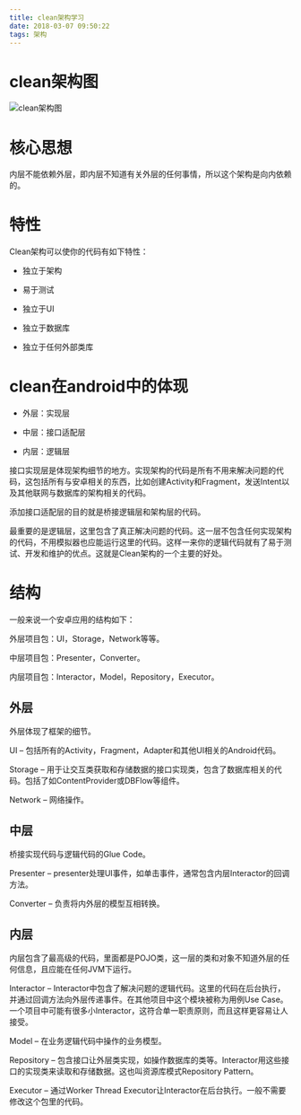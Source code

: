 ```yaml
---
title: clean架构学习
date: 2018-03-07 09:50:22
tags: 架构
---
```


# clean架构图

![clean架构图](/images/架构/clean架构图.jpg)

# 核心思想

内层不能依赖外层，即内层不知道有关外层的任何事情，所以这个架构是向内依赖的。

# 特性

Clean架构可以使你的代码有如下特性：

- 独立于架构

- 易于测试

- 独立于UI

- 独立于数据库

- 独立于任何外部类库

# clean在android中的体现

- 外层：实现层

- 中层：接口适配层

- 内层：逻辑层

接口实现层是体现架构细节的地方。实现架构的代码是所有不用来解决问题的代码，这包括所有与安卓相关的东西，比如创建Activity和Fragment，发送Intent以及其他联网与数据库的架构相关的代码。

添加接口适配层的目的就是桥接逻辑层和架构层的代码。

最重要的是逻辑层，这里包含了真正解决问题的代码。这一层不包含任何实现架构的代码，不用模拟器也应能运行这里的代码。这样一来你的逻辑代码就有了易于测试、开发和维护的优点。这就是Clean架构的一个主要的好处。

# 结构

一般来说一个安卓应用的结构如下：

外层项目包：UI，Storage，Network等等。

中层项目包：Presenter，Converter。

内层项目包：Interactor，Model，Repository，Executor。

## 外层

外层体现了框架的细节。

UI – 包括所有的Activity，Fragment，Adapter和其他UI相关的Android代码。

Storage – 用于让交互类获取和存储数据的接口实现类，包含了数据库相关的代码。包括了如ContentProvider或DBFlow等组件。

Network – 网络操作。

## 中层

桥接实现代码与逻辑代码的Glue Code。

Presenter – presenter处理UI事件，如单击事件，通常包含内层Interactor的回调方法。

Converter – 负责将内外层的模型互相转换。

## 内层

内层包含了最高级的代码，里面都是POJO类，这一层的类和对象不知道外层的任何信息，且应能在任何JVM下运行。

Interactor – Interactor中包含了解决问题的逻辑代码。这里的代码在后台执行，并通过回调方法向外层传递事件。在其他项目中这个模块被称为用例Use Case。一个项目中可能有很多小Interactor，这符合单一职责原则，而且这样更容易让人接受。

Model – 在业务逻辑代码中操作的业务模型。

Repository – 包含接口让外层类实现，如操作数据库的类等。Interactor用这些接口的实现类来读取和存储数据。这也叫资源库模式Repository Pattern。

Executor – 通过Worker Thread Executor让Interactor在后台执行。一般不需要修改这个包里的代码。

